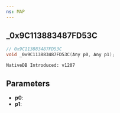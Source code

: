 ```yaml
---
ns: MAP
---
```

## _0x9C113883487FD53C

```c
// 0x9C113883487FD53C
void _0x9C113883487FD53C(Any p0, Any p1);
```

```
NativeDB Introduced: v1207
```

## Parameters
* **p0**:
* **p1**:
